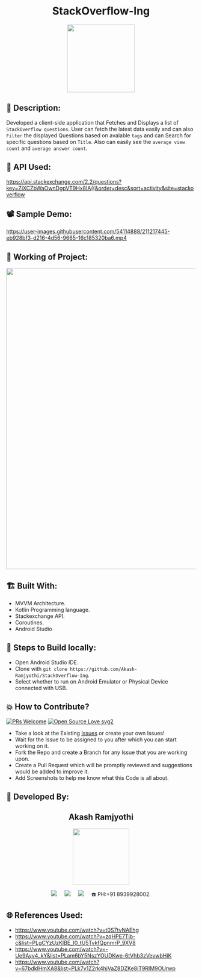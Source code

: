 <h1 align="center">StackOverflow-Ing</h1>

<p align="center">
<img src="https://user-images.githubusercontent.com/54114888/211217271-ab907484-840a-40cb-9dd3-7bf9391e458a.png" width="180" height="180">
</p>

## 📜 Description:
Developed a client-side application that Fetches and Displays a list of `StackOverflow questions`. User can fetch the latest data easily and can also `Filter` the displayed Questions based on avalable `tags` and can Search for specific questions based on `Title`. Also can easily see the `average view count` and `average answer count`.

## 🔗 API Used: 
https://api.stackexchange.com/2.2/questions?key=ZiXCZbWaOwnDgpVT9Hx8IA((&order=desc&sort=activity&site=stackoverflow

## 📽 Sample Demo:
https://user-images.githubusercontent.com/54114888/211217445-eb928bf3-d216-4d56-9665-16c185320ba6.mp4

## 🧠 Working of Project:
<p align="center">
<img src="https://user-images.githubusercontent.com/54114888/212465848-3abfaa28-31a9-4428-92f4-0cd81da77080.png" width="800">
</p>

## 🏗 Built With:
- MVVM Architecture.
- Kotlin Programming language.
- Stackexchange API.
- Coroutines.
- Android Studio

## 🧪 Steps to Build locally:
- Open Android Studio IDE.
- Clone with `git clone https://github.com/Akash-Ramjyothi/StackOverflow-Ing`.
- Select whether to run on Android Emulator or Physical Device connected with USB.

## 💥 How to Contribute?

[![PRs Welcome](https://img.shields.io/badge/PRs-welcome-brightgreen.svg?style=flat-square)](http://makeapullrequest.com)
[![Open Source Love svg2](https://badges.frapsoft.com/os/v2/open-source.svg?v=103)](https://github.com/ellerbrock/open-source-badges/) 

- Take a look at the Existing [Issues](https://github.com/Akash-Ramjyothi/StackOverflow-Ing/issues) or create your own Issues!
- Wait for the Issue to be assigned to you after which you can start working on it.
- Fork the Repo and create a Branch for any Issue that you are working upon.
- Create a Pull Request which will be promptly reviewed and suggestions would be added to improve it.
- Add Screenshots to help me know what this Code is all about.

## 👦 Developed By:
<h2 align="center">Akash Ramjyothi</h2>
<p align="center">
  <a href="https://github.com/Akash-Ramjyothi"><img src="https://avatars.githubusercontent.com/u/54114888?v=4" width=150px height=150px /></a> 
    
<p align="center">
  <a target="_blank"href="https://www.linkedin.com/in/akash-ramjyothi/"><img src="https://img.shields.io/badge/linkedin-%230077B5.svg?&style=for-the-badge&logo=linkedin&logoColor=white" /></a>&nbsp;&nbsp;&nbsp;&nbsp;
  <a href="mailto:akash.ramjyothi@gmail.com?subject=Hello%20Akash,%20From%20Github"><img src="https://img.shields.io/badge/gmail-%23D14836.svg?&style=for-the-badge&logo=gmail&logoColor=white" /></a>&nbsp;&nbsp;&nbsp;&nbsp;
  <a href="https://www.instagram.com/akash.ramjyothi/"><img src="https://img.shields.io/badge/instagram-%23D14836.svg?&style=for-the-badge&logo=instagram&logoColor=pink" /></a>&nbsp;&nbsp;&nbsp;&nbsp;
  ☎️ PH:+91 8939928002.
</p>

## 🌐 References Used:
- https://www.youtube.com/watch?v=t0S7tvNAEhg
- https://www.youtube.com/watch?v=zqHPE7Tib-c&list=PLgCYzUzKIBE_I0_tU5TvkfQpnmrP_9XV8
- https://www.youtube.com/watch?v=-Ue9Ayv4_kY&list=PLam6bY5NszYOUDKwe-6tVhb3zVevwbHiK
- https://www.youtube.com/watch?v=67bdklHmXA8&list=PLk7v1Z2rk4hjVaZ8DZKe8iT9RIM9OUrwp
